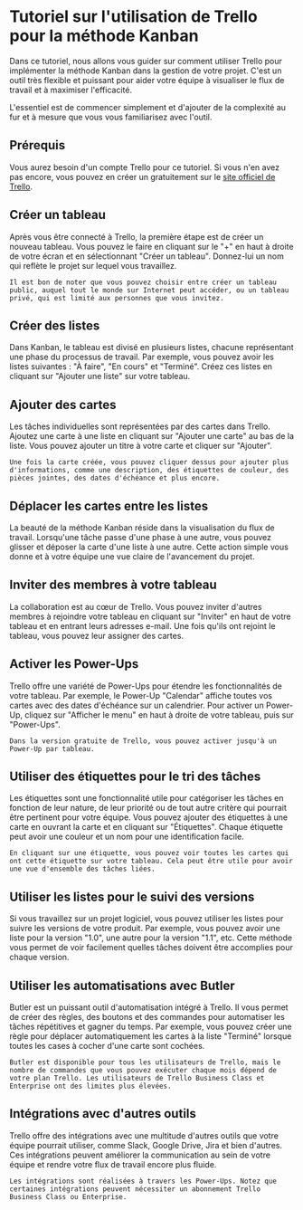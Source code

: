 # Tutoriel sur l'utilisation de Trello pour la méthode Kanban

Dans ce tutoriel, nous allons vous guider sur comment utiliser Trello pour implémenter la méthode Kanban dans la gestion de votre projet. C'est un outil très flexible et puissant pour aider votre équipe à visualiser le flux de travail et à maximiser l'efficacité.

L'essentiel est de commencer simplement et d'ajouter de la complexité au fur et à mesure que vous vous familiarisez avec l'outil.

## Prérequis

Vous aurez besoin d'un compte Trello pour ce tutoriel. Si vous n'en avez pas encore, vous pouvez en créer un gratuitement sur le [site officiel de Trello](https://trello.com/).

## Créer un tableau

Après vous être connecté à Trello, la première étape est de créer un nouveau tableau. Vous pouvez le faire en cliquant sur le "+" en haut à droite de votre écran et en sélectionnant "Créer un tableau". Donnez-lui un nom qui reflète le projet sur lequel vous travaillez.

```note
Il est bon de noter que vous pouvez choisir entre créer un tableau public, auquel tout le monde sur Internet peut accéder, ou un tableau privé, qui est limité aux personnes que vous invitez.
```

## Créer des listes

Dans Kanban, le tableau est divisé en plusieurs listes, chacune représentant une phase du processus de travail. Par exemple, vous pouvez avoir les listes suivantes : "À faire", "En cours" et "Terminé". Créez ces listes en cliquant sur "Ajouter une liste" sur votre tableau.

## Ajouter des cartes

Les tâches individuelles sont représentées par des cartes dans Trello. Ajoutez une carte à une liste en cliquant sur "Ajouter une carte" au bas de la liste. Vous pouvez ajouter un titre à votre carte et cliquer sur "Ajouter".

```note
Une fois la carte créée, vous pouvez cliquer dessus pour ajouter plus d'informations, comme une description, des étiquettes de couleur, des pièces jointes, des dates d'échéance et plus encore.
```

## Déplacer les cartes entre les listes

La beauté de la méthode Kanban réside dans la visualisation du flux de travail. Lorsqu'une tâche passe d'une phase à une autre, vous pouvez glisser et déposer la carte d'une liste à une autre. Cette action simple vous donne et à votre équipe une vue claire de l'avancement du projet.

## Inviter des membres à votre tableau

La collaboration est au cœur de Trello. Vous pouvez inviter d'autres membres à rejoindre votre tableau en cliquant sur "Inviter" en haut de votre tableau et en entrant leurs adresses e-mail. Une fois qu'ils ont rejoint le tableau, vous pouvez leur assigner des cartes.

## Activer les Power-Ups

Trello offre une variété de Power-Ups pour étendre les fonctionnalités de votre tableau. Par exemple, le Power-Up "Calendar" affiche toutes vos cartes avec des dates d'échéance sur un calendrier. Pour activer un Power-Up, cliquez sur "Afficher le menu" en haut à droite de votre tableau, puis sur "Power-Ups".

```note
Dans la version gratuite de Trello, vous pouvez activer jusqu'à un Power-Up par tableau.
```

## Utiliser des étiquettes pour le tri des tâches

Les étiquettes sont une fonctionnalité utile pour catégoriser les tâches en fonction de leur nature, de leur priorité ou de tout autre critère qui pourrait être pertinent pour votre équipe. Vous pouvez ajouter des étiquettes à une carte en ouvrant la carte et en cliquant sur "Étiquettes". Chaque étiquette peut avoir une couleur et un nom pour une identification facile.

```note
En cliquant sur une étiquette, vous pouvez voir toutes les cartes qui ont cette étiquette sur votre tableau. Cela peut être utile pour avoir une vue d'ensemble des tâches liées.
```

## Utiliser les listes pour le suivi des versions

Si vous travaillez sur un projet logiciel, vous pouvez utiliser les listes pour suivre les versions de votre produit. Par exemple, vous pouvez avoir une liste pour la version "1.0", une autre pour la version "1.1", etc. Cette méthode vous permet de voir facilement quelles tâches doivent être accomplies pour chaque version.

## Utiliser les automatisations avec Butler

Butler est un puissant outil d'automatisation intégré à Trello. Il vous permet de créer des règles, des boutons et des commandes pour automatiser les tâches répétitives et gagner du temps. Par exemple, vous pouvez créer une règle pour déplacer automatiquement les cartes à la liste "Terminé" lorsque toutes les cases à cocher d'une carte sont cochées.

```note
Butler est disponible pour tous les utilisateurs de Trello, mais le nombre de commandes que vous pouvez exécuter chaque mois dépend de votre plan Trello. Les utilisateurs de Trello Business Class et Enterprise ont des limites plus élevées.
```

## Intégrations avec d'autres outils

Trello offre des intégrations avec une multitude d'autres outils que votre équipe pourrait utiliser, comme Slack, Google Drive, Jira et bien d'autres. Ces intégrations peuvent améliorer la communication au sein de votre équipe et rendre votre flux de travail encore plus fluide.

```note
Les intégrations sont réalisées à travers les Power-Ups. Notez que certaines intégrations peuvent nécessiter un abonnement Trello Business Class ou Enterprise.
```
